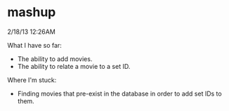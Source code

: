 mashup
======

2/18/13 12:26AM

What I have so far:

* The ability to add movies.
* The ability to relate a movie to a set ID.

Where I'm stuck:

* Finding movies that pre-exist in the database in order to add set IDs to them.
